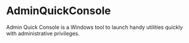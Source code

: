 # AdminQuickConsole
Admin Quick Console is a Windows tool to launch handy utilities quickly with administrative privileges. 
